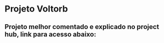 # Projeto Voltorb


## Projeto melhor comentado e explicado no project hub, link para acesso abaixo:
